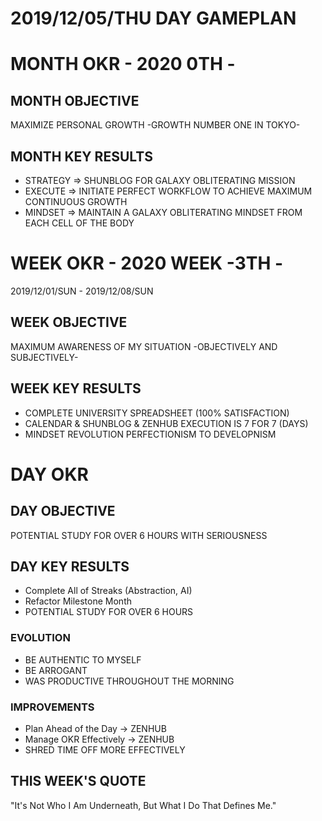 # 2019/12/05/THU DAY GAMEPLAN

# MONTH OKR - 2020 0TH -

## MONTH OBJECTIVE

MAXIMIZE PERSONAL GROWTH -GROWTH NUMBER ONE IN TOKYO-

## MONTH KEY RESULTS

- STRATEGY => SHUNBLOG FOR GALAXY OBLITERATING MISSION
- EXECUTE => INITIATE PERFECT WORKFLOW TO ACHIEVE MAXIMUM CONTINUOUS GROWTH
- MINDSET => MAINTAIN A GALAXY OBLITERATING MINDSET FROM EACH CELL OF THE BODY

# WEEK OKR - 2020 WEEK -3TH -

2019/12/01/SUN - 2019/12/08/SUN

## WEEK OBJECTIVE

MAXIMUM AWARENESS OF MY SITUATION -OBJECTIVELY AND SUBJECTIVELY-

## WEEK KEY RESULTS

- COMPLETE UNIVERSITY SPREADSHEET (100% SATISFACTION)
- CALENDAR & SHUNBLOG & ZENHUB EXECUTION IS 7 FOR 7 (DAYS)
- MINDSET REVOLUTION PERFECTIONISM TO DEVELOPNISM

# DAY OKR

## DAY OBJECTIVE

POTENTIAL STUDY FOR OVER 6 HOURS WITH SERIOUSNESS

## DAY KEY RESULTS

- Complete All of Streaks (Abstraction, AI)
- Refactor Milestone Month
- POTENTIAL STUDY FOR OVER 6 HOURS

### EVOLUTION

- BE AUTHENTIC TO MYSELF
- BE ARROGANT
- WAS PRODUCTIVE THROUGHOUT THE MORNING

### IMPROVEMENTS

- Plan Ahead of the Day -> ZENHUB
- Manage OKR Effectively -> ZENHUB
- SHRED TIME OFF MORE EFFECTIVELY

## THIS WEEK'S QUOTE

"It's Not Who I Am Underneath, But What I Do That Defines Me."
